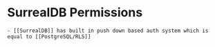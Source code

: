 # SurrealDB Permissions
	- [[SurrealDB]] has built in push down based auth system which is equal to [[PostgreSQL/RLS]]
